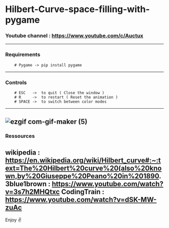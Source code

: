 # Hilbert-Curve-space-filling-with-pygame

### Youtube channel : https://www.youtube.com/c/Auctux
---
### Requirements
        # Pygame -> pip install pygame
---
### Controls
        # ESC   ->  to quit ( Close the window )
        # R     ->  to restart ( Reset the animation )
        # SPACE ->  to switch between color modes
---
![ezgif com-gif-maker (5)](https://user-images.githubusercontent.com/48150537/132804952-30d7107a-2461-49e1-9b63-467ea23ace8e.gif)
---
### Ressources
wikipedia   : https://en.wikipedia.org/wiki/Hilbert_curve#:~:text=The%20Hilbert%20curve%20(also%20known,by%20Giuseppe%20Peano%20in%201890.
3blue1brown : https://www.youtube.com/watch?v=3s7h2MHQtxc
CodingTrain : https://www.youtube.com/watch?v=dSK-MW-zuAc
---
Enjoy ✌️
